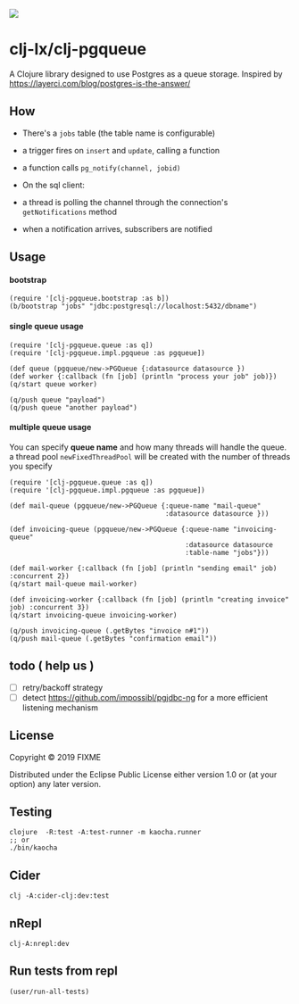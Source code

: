 ![](https://github.com/clj-lx/clj-pgqueue/workflows/Clojure%20CI/badge.svg)
# clj-lx/clj-pgqueue

A Clojure library designed to use Postgres as a queue storage.
Inspired by https://layerci.com/blog/postgres-is-the-answer/

## How

- There's a `jobs` table (the table name is configurable)
 - a trigger fires on `insert` and `update`, calling a function
 - a function calls `pg_notify(channel, jobid)`
 
- On the sql client:
 - a thread is polling the channel through the connection's `getNotifications` method
 - when a notification arrives, subscribers are notified

## Usage

#### bootstrap

	(require '[clj-pgqueue.bootstrap :as b])
	(b/bootstrap "jobs" "jdbc:postgresql://localhost:5432/dbname")

#### single queue usage

	(require '[clj-pgqueue.queue :as q])
	(require '[clj-pgqueue.impl.pgqueue :as pgqueue])
	
	(def queue (pgqueue/new->PGQueue {:datasource datasource })
	(def worker {:callback (fn [job] (println "process your job" job)})
	(q/start queue worker)
	
	(q/push queue "payload")
	(q/push queue "another payload")
	
#### multiple queue usage	

You can specify **queue name** and how many threads will handle the queue.
a thread pool `newFixedThreadPool`  will be created with the number of threads you specify

```
(require '[clj-pgqueue.queue :as q])
(require '[clj-pgqueue.impl.pgqueue :as pgqueue])

(def mail-queue (pgqueue/new->PGQueue {:queue-name "mail-queue"
                                       :datasource datasource }))

(def invoicing-queue (pgqueue/new->PGQueue {:queue-name "invoicing-queue" 
                                            :datasource datasource 
                                            :table-name "jobs"}))

(def mail-worker {:callback (fn [job] (println "sending email" job) :concurrent 2})
(q/start mail-queue mail-worker)

(def invoicing-worker {:callback (fn [job] (println "creating invoice" job) :concurrent 3})
(q/start invoicing-queue invoicing-worker)

(q/push invoicing-queue (.getBytes "invoice n#1"))
(q/push mail-queue (.getBytes "confirmation email"))

```
	
## todo ( help us )

- [ ] retry/backoff strategy
- [ ] detect https://github.com/impossibl/pgjdbc-ng for a more efficient listening mechanism

## License

Copyright © 2019 FIXME

Distributed under the Eclipse Public License either version 1.0 or (at
your option) any later version.


## Testing

	clojure  -R:test -A:test-runner -m kaocha.runner
    ;; or
    ./bin/kaocha



## Cider

	clj -A:cider-clj:dev:test
	
## nRepl

   	clj-A:nrepl:dev
	
    
    
## Run tests from repl

    (user/run-all-tests)
